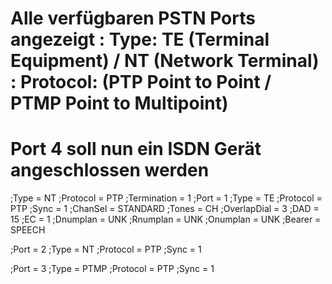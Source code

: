 # Alle verfügbaren PSTN Ports angezeigt : Type: TE (Terminal Equipment) / NT (Network Terminal) : Protocol: (PTP Point to Point / PTMP Point to Multipoint)
# Port 4 soll nun ein ISDN Gerät angeschlossen werden
;Type = NT
;Protocol = PTP
;Termination = 1
;Port = 1
;Type = TE
;Protocol = PTP
;Sync = 1
;ChanSel = STANDARD
;Tones = CH
;OverlapDial = 3
;DAD = 15
;EC = 1
;Dnumplan = UNK
;Rnumplan = UNK
;Onumplan = UNK
;Bearer = SPEECH

;Port = 2
;Type = NT
;Protocol = PTP
;Sync = 1

;Port = 3
;Type = PTMP
;Protocol = PTP
;Sync = 1
